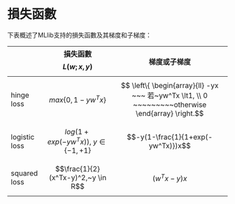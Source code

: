 # 損失函數
下表概述了MLlib支持的損失函數及其梯度和子梯度：


|   	|  損失函數$$L(w;x,y)$$	|  梯度或子梯度 	|
|---	|---	|---	|
| hinge loss  	|$$max\{0, 1-yw^Tx\} $$   	|  $$ \left\{ \begin{array}{ll}  -yx ~~~ 若~yw^Tx \lt1,   \\  0 ~~~~~~~~~otherwise \end{array} \right.$$|
|  logistic loss 	|$$log(1+exp(-yw^Tx)),~y \in \{-1,+1\}$$   	|$$-y(1-\frac{1}{1+exp(-yw^Tx)})x$$   	|
|   squared loss	| $$\frac{1}{2}(x^Tx-y)^2,~y \in R$$  	|  $$(w^Tx-y)x$$ 	|
